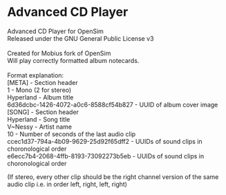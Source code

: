 # Advanced CD Player
Advanced CD Player for OpenSim<br/>
Released under the GNU General Public License v3<br/>
<br/>
Created for Mobius fork of OpenSim<br/>
Will play correctly formatted album notecards.<br/>
<br/>
Format explanation:<br/>
[META]                                  - Section header<br/>
1                                       - Mono (2 for stereo)<br/>
Hyperland                               - Album title<br/>
6d36dcbc-1426-4072-a0c6-8588cf54b827    - UUID of album cover image<br/>
[SONG]                                  - Section header<br/>
Hyperland                               - Song title<br/>
V~Nessy                                 - Artist name<br/>
10                                      - Number of seconds of the last audio clip<br/>
ccec1d37-794a-4b09-9629-25d92f65dff2    - UUIDs of sound clips in choronological order<br/>
e6ecc7b4-2068-4ffb-8193-73092273b5eb    - UUIDs of sound clips in choronological order

(If stereo, every other clip should be the right channel version of the same audio clip i.e. in order left, right, left, right)
